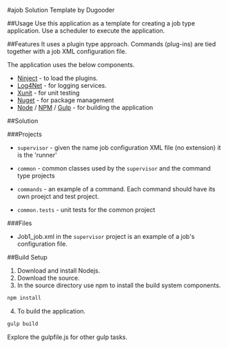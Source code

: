 #ajob Solution Template by Dugooder

##Usage
Use this application as a template for creating a job type application.  Use a scheduler to execute the application.

##Features 
It uses a plugin type approach.  Commands (plug-ins) are tied together with a job XML configuration file. 

The application uses the below components. 

* [Ninject](http://www.ninject.org/) - to load the plugins.
* [Log4Net](https://logging.apache.org/log4net/) - for logging services.
* [Xunit](http://xunit.github.io/) - for unit testing
* [Nuget](http://nuget.org/) - for package management
* [Node](https://nodejs.org/) / [NPM](https://www.npmjs.com/) / [Gulp](http://gulpjs.com/) - for building the application

##Solution

###Projects
* `supervisor` - given the name job configuration XML file (no extension) it is the 'runner'

* `common` - common classes used by the `supervisor` and the command type projects

* `commands` - an example of a command.  Each command should have its own proejct and test project.

* `common.tests` -  unit tests for the common project

###Files
* Job1_job.xml in the `supervisor` project is an example of a job's configuration file.

##Build Setup
1. Download and install Nodejs.
2. Download the source.
3. In the source directory use npm to install the build system components. 
```bat 
npm install
```
4. To build the application. 
```bat
gulp build 
```
Explore the gulpfile.js for other gulp tasks.